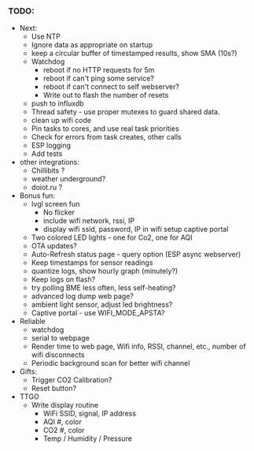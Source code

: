 ### TODO:

* Next:
  * Use NTP
  * Ignore data as appropriate on startup
  * keep a circular buffer of timestamped results, show SMA (10s?)
  * Watchdog
    * reboot if no HTTP requests for 5m
    * reboot if can't ping some service?
    * reboot if can't connect to self webserver?
    * Write out to flash the number of resets
  * push to influxdb
  * Thread safety - use proper mutexes to guard shared data.
  * clean up wifi code
  * Pin tasks to cores, and use real task priorities
  * Check for errors from task creates, other calls
  * ESP logging
  * Add tests
* other integrations:
  * Chillibits ?
  * weather underground?
  * doiot.ru ?
* Bonus fun:
  * lvgl screen fun
    * No flicker
    * include wifi network, rssi, IP
    * display wifi ssid, password, IP in wifi setup captive portal
  * Two colored LED lights - one for Co2, one for AQI
  * OTA updates?
  * Auto-Refresh status page - query option (ESP async webserver)
  * Keep timestamps for sensor readings
  * quantize logs, show hourly graph (minutely?)
  * Keep logs on flash?
  * try polling BME less often, less self-heating?
  * advanced log dump web page?
  * ambient light sensor, adjust led brightness?
  * Captive portal - use WIFI_MODE_APSTA?
* Reliable
  * watchdog
  * serial to webpage
  * Render time to web page, Wifi info, RSSI, channel, etc., number of wifi disconnects
  * Periodic background scan for better wifi channel
* Gifts:
  * Trigger CO2 Calibration?
  * Reset button?
* TTGO
  * Write display routine
    * WiFi SSID, signal, IP address
    * AQI #, color
    * CO2 #, color
    * Temp / Humidity / Pressure
